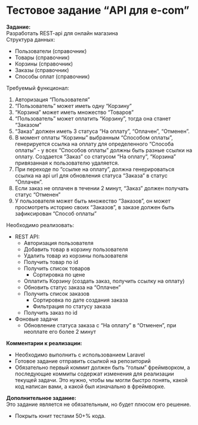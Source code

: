 # Тестовое задание “API для e-com”

**Задание:**  
Разработать REST-api для онлайн магазина  
Структура данных:

- Пользователи (справочник)  
- Товары (справочник)  
- Корзины (справочник)  
- Заказы (справочник)  
- Способы оплат (справочник)

Требуемый функционал:

1. Авторизация “Пользователя”  
2. “Пользователь” может иметь одну “Корзину”  
3. “Корзина” может иметь множество “Товаров”  
4. “Пользователь” может оплатить “Корзину”, тогда она станет “Заказом”  
5. “Заказ” должен иметь 3 статуса “На оплату”, “Оплачен”, “Отменен”.  
6. В момент оплаты “Корзины” выбранным “Способом оплаты”, генерируется ссылка на оплату для определенного “Способа оплаты” \- у всех “Способов оплаты” должны быть разные ссылки на оплату. Создается “Заказ” со статусом “На оплату”, “Корзина” привязанная к пользователю удаляется.  
7. При переходе по “ссылке на оплату”, должна генерироваться ссылка на api url для обновления статуса “Заказа” в статус “Оплачен”.  
8. Если заказ не оплачен в течении 2 минут, “Заказ” должен получать статус “Отменен”  
9. У пользователя может быть множество “Заказов”, он может просмотреть историю своих “Заказов”, в заказе должен быть зафиксирован “Способ оплаты”

Необходимо реализовать:

* REST API:  
  * Авторизация пользователя  
  * Добавить товар в корзину пользователя  
  * Удалить товар из корзины пользователя  
  * Получить товар по id  
  * Получить список товаров  
    * Сортировка по цене  
  * Оплатить Корзину (создать заказ, получить ссылку на оплату)  
  * Обновить статус заказа на “Оплачен”  
  * Получить список заказов  
    * Сортировка по дате создания заказа  
    * Фильтрация по статусу заказа  
  * Получить заказ по id  
* Фоновые задачи  
  * Обновление статуса заказа с “На оплату” в “Отменен”, при неоплате его более 2 минут

**Комментарии к реализации:**

* Необходимо выполнить с использованием Laravel  
* Готовое задание отправить ссылкой на репозиторий  
* Обязательно первый коммит должен быть “голым” фреймворком, а последующие коммиты содержат изменения для реализации текущей задачи. Это нужно, чтобы мы могли быстро понять, какой код написан вами, а какой был изначально в фреймворке.

**Дополнительное задание:**  
Это задание является не обязательным, но будет плюсом его решение. 

* Покрыть юнит тестами 50+% кода.